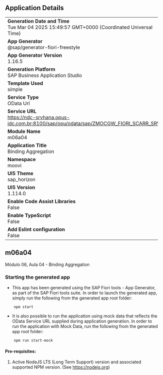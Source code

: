 ## Application Details
|               |
| ------------- |
|**Generation Date and Time**<br>Tue Mar 04 2025 15:49:57 GMT+0000 (Coordinated Universal Time)|
|**App Generator**<br>@sap/generator-fiori-freestyle|
|**App Generator Version**<br>1.16.5|
|**Generation Platform**<br>SAP Business Application Studio|
|**Template Used**<br>simple|
|**Service Type**<br>OData Url|
|**Service URL**<br>https://ndc-srvhana.opus-idc.com.br:8100/sap/opu/odata/sap/ZMOCGW_FIORI_SCARR_SRV/|
|**Module Name**<br>m06a04|
|**Application Title**<br>Binding Aggregation|
|**Namespace**<br>moovi|
|**UI5 Theme**<br>sap_horizon|
|**UI5 Version**<br>1.114.0|
|**Enable Code Assist Libraries**<br>False|
|**Enable TypeScript**<br>False|
|**Add Eslint configuration**<br>False|

## m06a04

Módulo 06, Aula 04 - Binding Aggregation

### Starting the generated app

-   This app has been generated using the SAP Fiori tools - App Generator, as part of the SAP Fiori tools suite.  In order to launch the generated app, simply run the following from the generated app root folder:

```
    npm start
```

- It is also possible to run the application using mock data that reflects the OData Service URL supplied during application generation.  In order to run the application with Mock Data, run the following from the generated app root folder:

```
    npm run start-mock
```

#### Pre-requisites:

1. Active NodeJS LTS (Long Term Support) version and associated supported NPM version.  (See https://nodejs.org)


